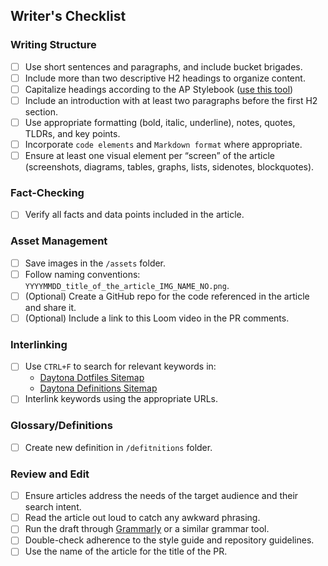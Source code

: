 ## Writer's Checklist

### Writing Structure
- [ ] Use short sentences and paragraphs, and include bucket brigades.
- [ ] Include more than two descriptive H2 headings to organize content.
- [ ] Capitalize headings according to the AP Stylebook ([use this tool](https://capitalizemytitle.com/style/AP/))
- [ ] Include an introduction with at least two paragraphs before the first H2 section.
- [ ] Use appropriate formatting (bold, italic, underline), notes, quotes, TLDRs, and key points.
- [ ] Incorporate `code elements` and `Markdown format` where appropriate.
- [ ] Ensure at least one visual element per “screen” of the article (screenshots, diagrams, tables, graphs, lists, sidenotes, blockquotes).

### Fact-Checking
- [ ] Verify all facts and data points included in the article.

### Asset Management
- [ ] Save images in the `/assets` folder.
- [ ] Follow naming conventions: `YYYYMMDD_title_of_the_article_IMG_NAME_NO.png`.
- [ ] (Optional) Create a GitHub repo for the code referenced in the article and share it.
- [ ] (Optional) Include a link to this Loom video in the PR comments.

### Interlinking
- [ ] Use `CTRL+F` to search for relevant keywords in:
    - [Daytona Dotfiles Sitemap](https://www.daytona.io/sitemap-dotfiles.xml)
    - [Daytona Definitions Sitemap](https://www.daytona.io/sitemap-definitions.xml)
- [ ] Interlink keywords using the appropriate URLs.

### Glossary/Definitions
- [ ] Create new definition in `/defitnitions` folder.

### Review and Edit
- [ ] Ensure articles address the needs of the target audience and their search intent.
- [ ] Read the article out loud to catch any awkward phrasing.
- [ ] Run the draft through [Grammarly](https://grammarly.com) or a similar grammar tool.
- [ ] Double-check adherence to the style guide and repository guidelines.
- [ ] Use the name of the article for the title of the PR.